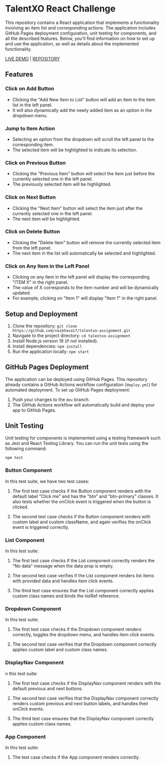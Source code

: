 # TalentXO React Challenge

This repository contains a React application that implements a functionality involving an item list and corresponding actions. The application includes GitHub Pages deployment configuration, unit testing for components, and all the described features. Below, you'll find information on how to set up and use the application, as well as details about the implemented functionality.

[LIVE DEMO](https://vaibhava17.github.io/talentxo-assignment/) | [REPOSITORY](https://github.com/vaibhava17/talentxo-assignment)

## Features

### Click on Add Button
- Clicking the "Add New Item to List" button will add an item to the item list in the left panel.
- It will also dynamically add the newly added item as an option in the dropdown menu.

### Jump to Item Action
- Selecting an option from the dropdown will scroll the left panel to the corresponding item.
- The selected item will be highlighted to indicate its selection.

### Click on Previous Button
- Clicking the "Previous Item" button will select the item just before the currently selected one in the left panel.
- The previously selected item will be highlighted.

### Click on Next Button
- Clicking the "Next Item" button will select the item just after the currently selected one in the left panel.
- The next item will be highlighted.

### Click on Delete Button
- Clicking the "Delete Item" button will remove the currently selected item from the left panel.
- The next item in the list will automatically be selected and highlighted.

### Click on Any Item in the Left Panel
- Clicking on any item in the left panel will display the corresponding "ITEM X" in the right panel.
- The value of X corresponds to the item number and will be dynamically updated.
- For example, clicking on "Item 1" will display "Item 1" in the right panel.

## Setup and Deployment

1. Clone the repository: `git clone https://github.com/vaibhava17/talentxo-assignment.git`
2. Navigate to the project directory: `cd talentxo-assignment`
3. Install Node.js version 18 (if not installed).
4. Install dependencies: `npm install`
5. Run the application locally: `npm start`

## GitHub Pages Deployment

The application can be deployed using GitHub Pages. This repository already contains a GitHub Actions workflow configuration (`deploy.yml`) for automated deployment. To set up GitHub Pages deployment:

1. Push your changes to the `dev` branch.
2. The GitHub Actions workflow will automatically build and deploy your app to GitHub Pages.

## Unit Testing

Unit testing for components is implemented using a testing framework such as Jest and React Testing Library. You can run the unit tests using the following command:

```sh
npm test
```

### Button Component

In this test suite, we have two test cases:

1. The first test case checks if the Button component renders with the default label "Click me" and has the "btn" and "btn-primary" classes. It also tests whether the onClick event is triggered when the button is clicked.

2. The second test case checks if the Button component renders with custom label and custom className, and again verifies the onClick event is triggered correctly.

### List Component

In this test suite:

1. The first test case checks if the List component correctly renders the "No data" message when the data prop is empty.

2. The second test case verifies if the List component renders list items with provided data and handles item click events.

3. The third test case ensures that the List component correctly applies custom class names and binds the listRef reference.

### Dropdown Component

In this test suite:

1. The first test case checks if the Dropdown component renders correctly, toggles the dropdown menu, and handles item click events.

2. The second test case verifies that the Dropdown component correctly applies custom label and custom class names.

### DisplayNav Component

n this test suite:

1. The first test case checks if the DisplayNav component renders with the default previous and next buttons.

2. The second test case verifies that the DisplayNav component correctly renders custom previous and next button labels, and handles their onClick events.

3. The third test case ensures that the DisplayNav component correctly applies custom class names.

### App Component

In this test suite:

1. The test case checks if the App component renders correctly.